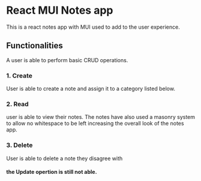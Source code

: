 # React MUI Notes app
This is a react notes app with MUI used to add to the user experience.

## Functionalities
A user is able to perform basic CRUD operations. 
### 1. Create
User is able to create a note and assign it to a category listed below.
### 2. Read
user is able to view their notes. The notes have also used a masonry system to allow no whitespace to be left increasing the overall look of the notes app.
### 3. Delete
User is able to delete a note they disagree with

#### the Update opertion is still not able.

